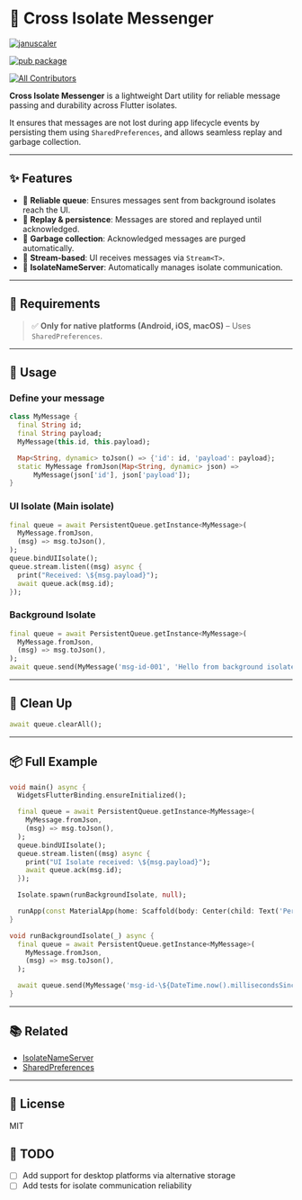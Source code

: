 # 📨 Cross Isolate Messenger
[![januscaler](https://img.shields.io/badge/powered_by-JanuScaler-b?style=for-the-badge&logo=Januscaler&logoColor=%238884ED&label=Powered%20By&labelColor=white&color=%238884ED)](https://januscaler.com)  

[![pub package](https://img.shields.io/pub/v/cross_isolate_messenger.svg)](https://pub.dartlang.org/packages/cross_isolate_messenger)
<!-- ALL-CONTRIBUTORS-BADGE:START - Do not remove or modify this section -->
[![All Contributors](https://img.shields.io/badge/all_contributors-14-orange.svg?style=flat-square)](#contributors-)
<!-- ALL-CONTRIBUTORS-BADGE:END -->

**Cross Isolate Messenger** is a lightweight Dart utility for reliable message passing and durability across Flutter isolates.

It ensures that messages are not lost during app lifecycle events by persisting them using `SharedPreferences`, and allows seamless replay and garbage collection.

---

## ✨ Features

- 📨 **Reliable queue**: Ensures messages sent from background isolates reach the UI.
- 🔁 **Replay & persistence**: Messages are stored and replayed until acknowledged.
- 🧼 **Garbage collection**: Acknowledged messages are purged automatically.
- 🔀 **Stream-based**: UI receives messages via `Stream<T>`.
- 🔗 **IsolateNameServer**: Automatically manages isolate communication.

---

## 🧩 Requirements

> ✅ **Only for native platforms (Android, iOS, macOS)** – Uses `SharedPreferences`.

---

## 🚀 Usage

### Define your message

```dart
class MyMessage {
  final String id;
  final String payload;
  MyMessage(this.id, this.payload);

  Map<String, dynamic> toJson() => {'id': id, 'payload': payload};
  static MyMessage fromJson(Map<String, dynamic> json) =>
      MyMessage(json['id'], json['payload']);
}
```

### UI Isolate (Main isolate)

```dart
final queue = await PersistentQueue.getInstance<MyMessage>(
  MyMessage.fromJson,
  (msg) => msg.toJson(),
);
queue.bindUIIsolate();
queue.stream.listen((msg) async {
  print("Received: \${msg.payload}");
  await queue.ack(msg.id);
});
```

### Background Isolate

```dart
final queue = await PersistentQueue.getInstance<MyMessage>(
  MyMessage.fromJson,
  (msg) => msg.toJson(),
);
await queue.send(MyMessage('msg-id-001', 'Hello from background isolate!'));
```

---

## 🧼 Clean Up

```dart
await queue.clearAll();
```

---

## 📦 Full Example

```dart
void main() async {
  WidgetsFlutterBinding.ensureInitialized();

  final queue = await PersistentQueue.getInstance<MyMessage>(
    MyMessage.fromJson,
    (msg) => msg.toJson(),
  );
  queue.bindUIIsolate();
  queue.stream.listen((msg) async {
    print("UI Isolate received: \${msg.payload}");
    await queue.ack(msg.id);
  });

  Isolate.spawn(runBackgroundIsolate, null);

  runApp(const MaterialApp(home: Scaffold(body: Center(child: Text('PersistentQueue Example')))));
}

void runBackgroundIsolate(_) async {
  final queue = await PersistentQueue.getInstance<MyMessage>(
    MyMessage.fromJson,
    (msg) => msg.toJson(),
  );

  await queue.send(MyMessage('msg-id-\${DateTime.now().millisecondsSinceEpoch}', 'Hello from background isolate!'));
}
```

---

## 📚 Related

* [IsolateNameServer](https://api.flutter.dev/flutter/dart-isolate/IsolateNameServer-class.html)
* [SharedPreferences](https://pub.dev/packages/shared_preferences)

---

## 📄 License

MIT

## 👷 TODO

- [ ] Add support for desktop platforms via alternative storage
- [ ] Add tests for isolate communication reliability
